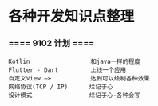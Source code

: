 # 各种开发知识点整理 

### ==== 9102 计划 ====  
	Kotlin                 和java一样的程度  
	Flutter - Dart         上线一个应用  
	自定义View —>           达到可以绘制各种效果  
	网络协议(TCP / IP)      烂记于心  
	设计模式                烂记于心-各种会写  